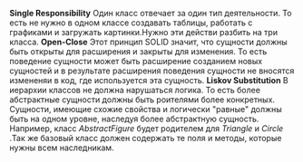 **Single Responsibility**
Один класс отвечает за один тип деятельности. То есть не нужно в одном классе создавать таблицы, работать с графиками и загружать картинки.Нужно эти действи разбить на три класса.
**Open-Close**
Этот принцип SOLID значит, что сущности должны быть открыты для расширения и закрыты для изменения. То есть поведение сущности может быть расширение созданием новых сущностей и в результате расширения поведения сущности не вносятся измененяи в код, где используется эта сущность.
**Liskov Substitution**
В иерархии классов не должна нарушаться логика. То есть более абстрактные сущности должны быть роителями более конкретных. Сущности, имеющие схожие свойства и логически "равные" должны быть на одном уровне, наследуя более абстрактную сущность. Например, класс _AbstractFigure_ будет родителем для _Triangle_ и _Circle_ .Так же базовый класс должен содержать те поля и методы, которые нужны всем наследникам. 

